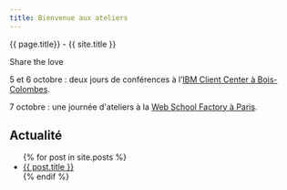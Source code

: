 ```yaml
---
title: Bienvenue aux ateliers 
---
```


{{ page.title}} - {{ site.title }}

Share the love

5 et 6 octobre : deux jours de conférences à l’[IBM Client Center à Bois-Colombes](https://www.paris-web.fr/lieux/#conferences).

7 octobre : une journée d'ateliers à la [Web School Factory à Paris](https://www.paris-web.fr/lieux/#ateliers). 

## Actualité

<ul>
{% for post in site.posts %}
<li><a href="{{ post.url }}">{{ post.title }}</a></li>
{% endif %}
</ul>
